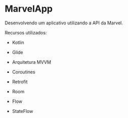 # MarvelApp
Desenvolvendo um aplicativo utilizando a API da Marvel.

Recursos utilizados:

- Kotlin

- Glide

- Arquitetura MVVM

- Coroutines

- Retrofit

- Room

- Flow

- StateFlow
